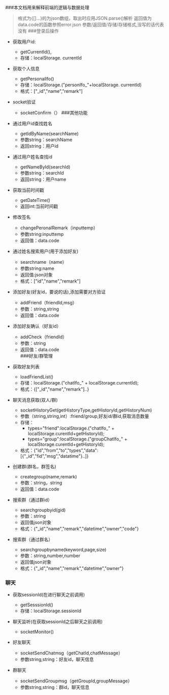###本文档用来解释前端的逻辑与数据处理

> 格式为{[]...}的为json数组，取出时应用JSON.parse()解析
返回值为data.code的函数参照error.json
参数/返回值/存储/存储格式,没写的话代表没有
###登录后操作
* 获取用户id:
    * getCurrentId(),
    * 存储：localStorage. currentId

* 获取个人信息
    * getPersonalIfo()
    * 存储：localStorage.("personIfo_"+localStorage. currentId)
    * 格式：["_id","name","remark"]
    
* socket验证
    * socketConfirm（）
###其他功能
* 通过用户id查找姓名
    * getIdByName(searchName)
    * 参数string：searchName
    * 返回string：用户id
    
* 通过用户姓名查找id
    * getNameById(searchId)
    * 参数string：searchId
    * 返回string：用户name
   
* 获取当前时间戳
    * getDateTime()
    * 返回int:当前时间戳
    
* 修改签名
    * changePeronalRemark（inputtemp）
    * 参数string:inputtemp
    * 返回值：data.code
    
* 通过姓名搜索用户(用于添加好友)
    * searchname（name）
    * 参数string:name
    * 返回值:json对象
    * 格式：["id","name","remark"]

* 添加好友(好友id，要说的话),添加需要对方验证
    * addFriend（friendId,msg）
    * 参数：string,string
    * 返回值：data.code
    
* 添加好友确认（好友id）
    * addCheck（friendId）
    * 参数：string
    * 返回值：data.code   
###好友/群管理

* 获取好友列表
    * loadFriendList()
    * 存储：localStorage.("chatIfo_" + localStorage.currentId);
    * 格式：{["_id","name","remark"]..}
* 聊天消息获取(双人/群) 
    * socketHistoryGet(getHistoryType,getHistoryId,getHistoryNum)
    * 参数（string,string,int）:friend/group,好友id/群id,获取消息数量
    * 存储：
        *  types="friend":localStorage.("chatIfo_" + localStorage.curentId+getHistoryId);
        *  types="group":localStorage.("groupChatIfo_" + localStorage.curentId+getHistoryId);
    * 格式：{"id","from","to","types","data":[{"_id","fid","msg","datatime"}..]}
    
* 创建群(群名，群签名)
    * creategroup(name,remark)
    * 参数：string，string
    * 返回值：data.code
    
* 搜索群（通过群id）
    * searchgroupbyid(gid)
    * 参数：string
    * 返回值json对象
    * 格式：{"_id","name","remark","datetime","owner","code"}
    
* 搜索群（通过群名）
     * searchgroupbyname(keyword,page,size)
     * 参数：string,number,number
     * 返回值json对象
     * 格式：{"_id","name","remark","datetime","owner"}   

    
### 聊天

* 获取sessionId(在进行聊天之前调用)
    * getSesssionId() 
    * 存储：localStorage.sessionId
* 聊天监听(在获取sessionId之后聊天之前调用)
    * socketMonitor()
    
* 好友聊天
    * socketSendChatmsg（getChatId,chatMessage）
    * 参数string,string：好友id，聊天信息
     
* 群聊天
    * socketSendGroupmsg（getGroupId,groupMessage）
    * 参数string,string：群id，聊天信息   
    

    
